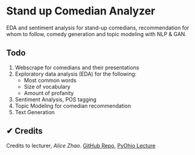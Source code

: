 # Stand up Comedian Analyzer
EDA and sentiment analysis for stand-up comedians, recommendation for whom to follow, comedy generation and topic modeling with NLP & GAN.

## Todo
1. Webscrape for comedians and their presentations
2. Exploratory data analysis (EDA) for the following:
   - Most common words
   - Size of vocabulary
   - Amount of profanity
3. Sentiment Analysis, POS tagging
4. Topic Modeling for comedian recommendation
5. Text Generation
 
## ✔ Credits
Credits to lecturer, *Alice Zhao*. [GitHub Repo](https://github.com/adashofdata/nlp-in-python-tutorial), [PyOhio Lecture](https://www.youtube.com/watch?v=xvqsFTUsOmc)
